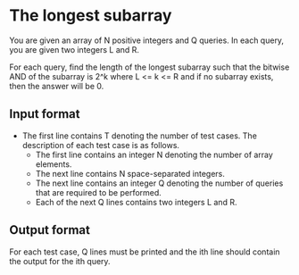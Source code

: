 # The longest subarray

You are given an array of N positive integers and Q queries. In each query, you are given two integers L and R.

For each query, find the length of the longest subarray such that the bitwise AND of the subarray is 2^k where L <= k <= R and if no subarray exists, then the answer will be 0.

## Input format

- The first line contains T denoting the number of test cases. The description of each test case is as follows.
  - The first line contains an integer N denoting the number of array elements.
  - The next line contains N space-separated integers.
  - The next line contains an integer Q denoting the number of queries that are required to be performed.
  - Each of the next Q lines contains two integers L and R.

## Output format

For each test case, Q lines must be printed and the ith line should contain the output for the ith query.
